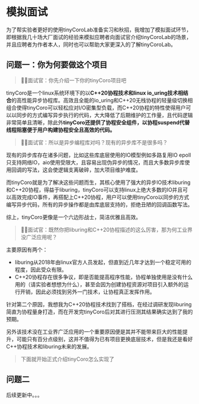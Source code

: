 # 模拟面试

为了帮实验者更好的使用tinyCoroLab准备实习和秋招，我增加了模拟面试环节，即根据我几十场大厂面试的经验来模拟应聘者向面试官介绍tinyCoroLab的场景，并且应聘者为作者本人，同时也可以帮助大家更深入的了解tinyCoroLab。

## 问题一：你为何要做这个项目

> 🧑‍💼面试官：你先介绍一下你的tinyCoro项目吧

tinyCoro是一个linux系统环境下的以**C++20协程技术和linux io_uring技术相结合**的高性能异步协程库。高效且全能的io_uring和C++20无栈协程的轻量级切换相组合使得tinyCoro可以轻松应对I/O密集型负载，而C++20协程的特性使得用户可以以同步的方式编写异步执行的代码，大大降低了后期维护的工作量，且代码逻辑非常简单且清晰，除此外**tinyCoro还提供了协程安全组件，以协程suspend代替线程阻塞便于用户构建协程安全且高效的代码。**

> 🧑‍💼面试官：所以是异步编程库对吗？现有的异步库不是很多吗？

现有的异步库存在诸多问题，比如这些库底层使用的IO模型例如多路复用IO epoll只支持网络IO，aio使用受限大，且容易出现伪异步的情况，而且大多数异步库使用回调的写法，这会使逻辑支离破碎，加大项目维护难度。

而tinyCoro就是为了解决这些问题而生，其核心使用了强大的异步IO技术liburing和C++20协程，得益于liburing，tinyCoro可以支持linux上绝大多数的IO并且可以高效完成IO事件，再搭配上C++20协程，用户可以使用tinyCoro以同步的方式编写异步代码，所有的异步操作都是由库底层支持的，拒绝丑陋的回调函数写法。

综上，tinyCoro更像是一个六边形战士，简洁优雅且高效。

> 🧑‍💼面试官：既然你把liburing和C++20协程描述的这么厉害，那为何工业界没广泛应用呢？

主要原因有两个：

- liburing从2018年由linux官方人员发起，但直到近几年才达到一个稳定可用的程度，因此受众有限。
- C++20协程存在很多争议，即是否能提高程序性能，协程单独使用是没有什么用的（请实验者想想为什么），甚至会因为创建协程资源对项目引入额外的运行开销，因此必须找到另外一门技术，让协程真正发挥作用。

针对第二个原因，我想我为C++20协程技术找到了搭档，在经过调研发现liburing简直为协程量身打造，而在开发完tinyCoro后对其进行压测其结果确实达到了我的预期。

另外该技术没在工业界广泛应用的一个重要原因便是其并不能带来巨大的性能提升，可能只有百分点级别，这并不值得为已有项目更换底层技术，但是我还是看好C++协程技术和liburing未来的发展。

> 下面就开始正式介绍tinyCoro怎么实现了

## 问题二

后续更新中。。。
